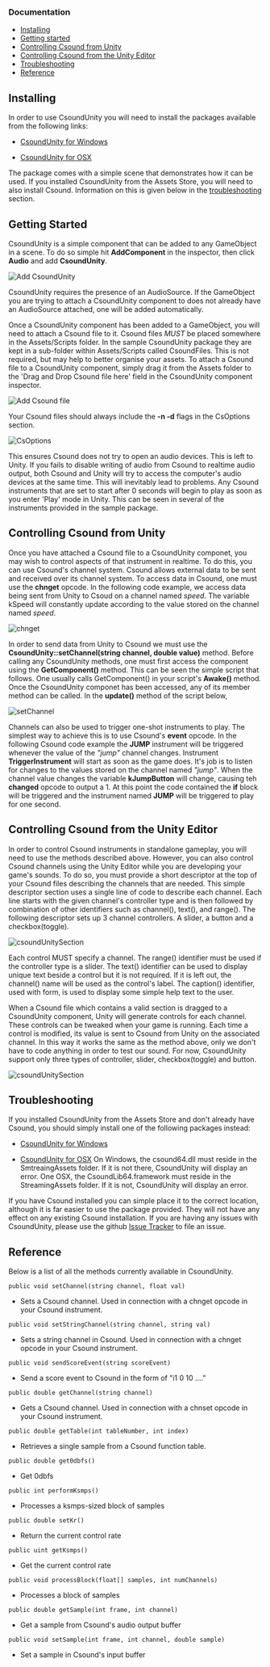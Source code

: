 ### Documentation

-   [Installing](#installing)
-   [Getting started](#getting_started)
-   [Controlling Csound from Unity](#controlling_csound_from_unity)
-   [Controlling Csound from the Unity Editor](#controlling_csound_from_unity_editor)
-   [Troubleshooting](#troubleshooting)
-   [Reference](#reference)

<a name="installing"></a>
## Installing

In order to use CsoundUnity you will need to install the packages available from the following links:

- [CsoundUnity for Windows](https://github.com/rorywalsh/CsoundUnity/releases/download/0.01/CsoundUnityWin64.unitypackage) 

- [CsoundUnity for OSX](https://github.com/rorywalsh/CsoundUnity/releases/download/0.01/CsoundUnityOSX.unitypackage)

The package comes with a simple scene that demonstrates how it can be used. If you installed CsoundUnity from the Assets Store, you will need to also install Csound. Information on this is given below in the [troubleshooting](#troubleshooting) section.

<a name="getting_started"></a>
## Getting Started

CsoundUnity is a simple component that can be added to any GameObject in a scene. To do so simple hit **AddComponent** in the inspector, then click **Audio** and add **CsoundUnity**.

<img src="http://rorywalsh.github.io/CsoundUnity/images/addCsoundUnityComponent.gif" alt="Add CsoundUnity"/>

CsoundUnity requires the presence of an AudioSource. If the GameObject you are trying to attach a CsoundUnity component to does not already have an AudioSource attached, one will be added automatically. 

Once a CsoundUnity component has been added to a GameObject, you will need to attach a Csound file to it. Csound files *MUST* be placed somewhere in the Assets/Scripts folder. In the sample CsoundUnity package they are kept in a sub-folder within Assets/Scripts called CsoundFiles. This is not required, but may help to better organise your assets. To attach a Csound file to a CsoundUnity component, simply drag it from the Assets folder to the 'Drag and Drop Csound file here' field in the CsoundUnity component inspector.

<img src="http://rorywalsh.github.io/CsoundUnity/images/addCsoundFile.gif" alt="Add Csound file"/>

Your Csound files should always include the **-n -d** flags in the CsOptions section. 

<img src="http://rorywalsh.github.io/CsoundUnity/images/CsOptions.png" alt="CsOptions"/>

This ensures Csound does not try to open an audio devices. This is left to Unity. If you fails to disable writing of audio from Csound to realtime audio output, both Csound and Unity will try to access the computer's audio devices at the same time. This will inevitably lead to problems. Any Csound instruments that are set to start after 0 seconds will begin to play as soon as you enter 'Play' mode in Unity. This can be seen in several of the instruments provided in the sample package. 

<a name=controlling_csound_from_unity></a>
## Controlling Csound from Unity 

Once you have attached a Csound file to a CsoundUnity componet, you may wish to control aspects of that instrument in realtime. To do this, you can use Csound's channel system. Csound allows external data to be sent and received over its channel system. To access data in Csound, one must use the **chnget** opcode. In the following code example, we access data being sent from Unity to Csoud on a channel named *speed*. The variable kSpeed will constantly update according to the value stored on the channel named *speed*. 

<img src="http://rorywalsh.github.io/CsoundUnity/images/chnget.png" alt="chnget"/>

In order to send data from Unity to Csound we must use the **CsoundUnity::setChannel(string channel, double value)** method. Before calling any CsoundUnity methods, one must first access the component using the **GetComponent()** method. This can be seen the simple script that follows. One usually calls GetComponent() in your script's **Awake()** method. Once the CsoundUnity componet has been accessed, any of its member method can be called. In the **update()** method of the script below,     

<img src="http://rorywalsh.github.io/CsoundUnity/images/setChannel.png" alt="setChannel"/>

Channels can also be used to trigger one-shot instruments to play. The simplest way to achieve this is to use Csound's **event** opcode. In the following Csound code example the **JUMP** instrument will be triggered whenever the value of the *"jump"* channel changes. Instrument **TriggerInstrument** will start as soon as the game does. It's job is to listen for changes to the values stored on the channel named *"jump"*. When the channel value changes the variable **kJumpButton** will change, causing teh **changed** opcode to output a 1. At this point the code contained the **if** block will be triggered and the instrument named **JUMP** will be triggered to play for one second. 

<a name=controlling_csound_from_unity_editor></a>
## Controlling Csound from the Unity Editor

In order to control Csound instruments in standalone gameplay, you will need to use the methods described above. However, you can also control Csound channels using the Unity Editor while you are developing your game's sounds. To do so, you must provide a short <CsoundUnity></CsoundUnity> descriptor at the top of your Csound files describing the channels that are needed. This simple descriptor section uses a single line of code to describe each channel. Each line starts with the given channel's controller type and is then followed by combination of other identifiers such as channel(), text(), and range(). The following descriptor sets up 3 channel controllers. A slider, a button and a checkbox(toggle).

<img src="http://rorywalsh.github.io/CsoundUnity/images/csoundUnityDescriptor.png" alt="csoundUnitySection"/>

Each control MUST specify a channel. The range() identifier must be used if the controller type is a slider. The text() identifier can be used to display unique text beside a control but it is not required. If it is left out, the channel() name will be used as the control's label. The caption() identifier, used with form, is used to display some simple help text to the user.

When a Csound file which contains a valid <CsoundUnity> section is dragged to a CsoundUnity component, Unity will generate controls for each channel. These controls can be tweaked when your game is running. Each time a control is modified, its value is sent to Csound from Unity on the associated channel. In this way it works the same as the method above, only we don't have to code anything in order to test our sound. For now, CsoundUnity support only three types of controller, slider, checkbox(toggle) and button. 

<img src="http://rorywalsh.github.io/CsoundUnity/images/csoundUnityDescriptor.gif" alt="csoundUnitySection"/>

<a name=troubleshooting></a>
## Troubleshooting

If you installed CsoundUnity from the Assets Store and don't already have Csound, you should simply install one of the following packages instead:

- [CsoundUnity for Windows](https://github.com/rorywalsh/CsoundUnity/releases/download/0.01/CsoundUnityWin64.unitypackage) 

- [CsoundUnity for OSX](https://github.com/rorywalsh/CsoundUnity/releases/download/0.01/CsoundUnityOSX.unitypackage)
On Windows, the csound64.dll must reside in the SmtreaingAssets folder. If it is not there, CsoundUnity will display an error. One OSX, the CsoundLib64.framework must reside in the StreamingAssets folder. If it is not, CsoundUnity will display an error. 

If you have Csound installed you can simple place it to the correct location, although it is far easier to use the package provided. They will not have any effect on any existing Csound installation. If you are having any issues with CsoundUnity, please use the github [Issue Tracker](https://github.com/rorywalsh/CsoundUnity/issues) to file an issue. 

<a name=reference></a>
## Reference

Below is a list of all the methods currently available in CsoundUnity. 

```public void setChannel(string channel, float val)```

- Sets a Csound channel. Used in connection with a chnget opcode in your Csound instrument.

```public void setStringChannel(string channel, string val)```

- Sets a string channel in Csound. Used in connection with a chnget opcode in your Csound instrument.

```public void sendScoreEvent(string scoreEvent)```

- Send a score event to Csound in the form of "i1 0 10 ...."

```public double getChannel(string channel)```

- Gets a Csound channel. Used in connection with a chnset opcode in your Csound instrument.

```public double getTable(int tableNumber, int index)```

- Retrieves a single sample from a Csound function table. 

```public double get0dbfs()```

- Get 0dbfs

```public int performKsmps()```

- Processes a ksmps-sized block of samples

```public double setKr()```

- Return the current control rate

```public uint getKsmps()```

- Get the current control rate

```public void processBlock(float[] samples, int numChannels)```

- Processes a block of samples

```public double getSample(int frame, int channel)```

- Get a sample from Csound's audio output buffer

```public void setSample(int frame, int channel, double sample)```

- Set a sample in Csound's input buffer	
